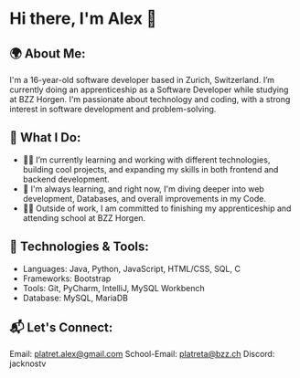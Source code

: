 # Hi there, I'm **Alex** 👋
## 🌍 About Me:

I'm a 16-year-old software developer based in Zurich, Switzerland. I’m currently doing an apprenticeship as a Software Developer while studying at BZZ Horgen. I'm passionate about technology and coding, with a strong interest in software development and problem-solving.
## 🚀 What I Do:

- 👨‍💻 I’m currently learning and working with different technologies, building cool projects, and expanding my skills in both frontend and backend development.
- 🌱 I'm always learning, and right now, I'm diving deeper into web development, Databases, and overall improvements in my Code.
- 🧑‍🎓 Outside of work, I am committed to finishing my apprenticeship and attending school at BZZ Horgen.
## 🔧 Technologies & Tools:

- Languages: Java, Python, JavaScript, HTML/CSS, SQL, C
- Frameworks: Bootstrap
- Tools: Git, PyCharm, IntelliJ, MySQL Workbench
- Database: MySQL, MariaDB
## 📬 Let's Connect:

Email: platret.alex@gmail.com
School-Email: platreta@bzz.ch
Discord: jacknostv
    
<!--
**ia24b-platreta/ia24b-platreta** is a ✨ _special_ ✨ repository because its `README.md` (this file) appears on your GitHub profile.

Here are some ideas to get you started:

- 🔭 I’m currently working on ...
- 🌱 I’m currently learning ...
- 👯 I’m looking to collaborate on ...
- 🤔 I’m looking for help with ...
- 💬 Ask me about ...
- 📫 How to reach me: ...
- 😄 Pronouns: ...
- ⚡ Fun fact: ...
-->

